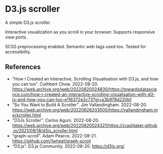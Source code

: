 # D3.js scroller

A simple D3.js scroller.

Interactive visualization as you scroll in your browser. Supports
responsive view ports.

SCSS preprocessing enabled. Semantic web tags used too. Tested for
accessibility.

## References

- “How I Created an Interactive, Scrolling Visualisation with D3.js, and how you can too”. Cuthbert Chow. 2022-08-20. <https://web.archive.org/web/20220820024830/https://towardsdatascience.com/how-i-created-an-interactive-scrolling-visualisation-with-d3-js-and-how-you-can-too-e116372e2c73?gi=a3b978d220b1>
- “So You Want to Build A Scroller”. Jim Vallandingham. 2022-08-20. <https://web.archive.org/web/20220628203500/https://vallandingham.me/scroller.html>
- “D3Js Scroller”. Carlos Aguni. 2022-08-20. <https://web.archive.org/web/20220820024321/https://crashlaker.github.io/2021/09/18/d3js_scroller.html>
- “graph-scroll”. Adam Pearce. 2022-08-21. <https://github.com/1wheel/graph-scroll>
- “D3.js”. D3.js Community. 2022-08-20. <https://d3js.org/>
